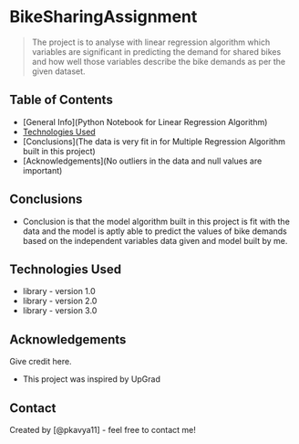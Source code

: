 # BikeSharingAssignment
> The project is to analyse with linear regression algorithm which variables are significant in predicting the demand for shared bikes and how well those variables describe the bike demands as per the given dataset.


## Table of Contents
* [General Info](Python Notebook for Linear Regression Algorithm)
* [Technologies Used](python)
* [Conclusions](The data is very fit in for Multiple Regression Algorithm built in this project)
* [Acknowledgements](No outliers in the data and null values are important)

<!-- You don't have to answer all the questions - just the ones relevant to your project. -->

## Conclusions
- Conclusion is that the model algorithm built in this project is fit with the data and the model is aptly able to predict the values of bike demands based on the independent variables data given and model built by me.

<!-- You don't have to answer all the questions - just the ones relevant to your project. -->


## Technologies Used
- library - version 1.0
- library - version 2.0
- library - version 3.0

<!-- As the libraries versions keep on changing, it is recommended to mention the version of library used in this project -->

## Acknowledgements
Give credit here.
- This project was inspired by UpGrad

## Contact
Created by [@pkavya11] - feel free to contact me!
